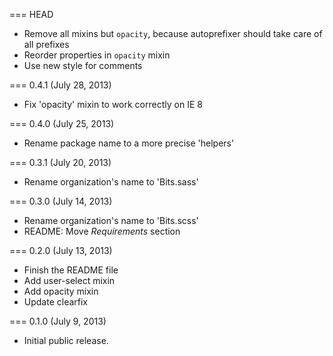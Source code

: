 === HEAD

* Remove all mixins but `opacity`, because autoprefixer should take care of all
  prefixes
* Reorder properties in `opacity` mixin
* Use new style for comments

=== 0.4.1 (July 28, 2013)

* Fix 'opacity' mixin to work correctly on IE 8

=== 0.4.0 (July 25, 2013)

* Rename package name to a more precise 'helpers'

=== 0.3.1 (July 20, 2013)

* Rename organization's name to 'Bits.sass'

=== 0.3.0 (July 14, 2013)

* Rename organization's name to 'Bits.scss'
* README: Move _Requirements_ section

=== 0.2.0 (July 13, 2013)

* Finish the README file
* Add user-select mixin
* Add opacity mixin
* Update clearfix

=== 0.1.0 (July 9, 2013)

* Initial public release.